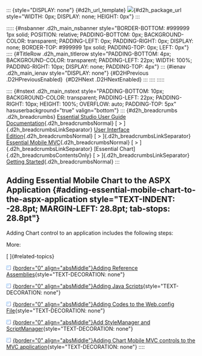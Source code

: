 ::: {style="DISPLAY: none"}
[](ms-xhelp:///?Id=d2h_url_template){#d2h_url_template} ![](!package_url!){#d2h_package_url style="WIDTH: 0px; DISPLAY: none; HEIGHT: 0px"}
:::

::::: {#nsbanner .d2h_main_nsbanner style="BORDER-BOTTOM: #999999 1px solid; POSITION: relative; PADDING-BOTTOM: 0px; BACKGROUND-COLOR: transparent; PADDING-LEFT: 0px; PADDING-RIGHT: 0px; DISPLAY: none; BORDER-TOP: #999999 1px solid; PADDING-TOP: 0px; LEFT: 0px"}
:::: {#TitleRow .d2h_main_titlerow style="PADDING-BOTTOM: 4px; BACKGROUND-COLOR: transparent; PADDING-LEFT: 22px; WIDTH: 100%; PADDING-RIGHT: 10px; DISPLAY: none; PADDING-TOP: 4px"}
::: {#ienav .d2h_main_ienav style="DISPLAY: none"}
[](ms-xhelp:///?Id=b671a866-7cb9-4ddd-bc53-9d39a4eafdb7){#D2HPrevious .D2HPreviousEnabled}  [](ms-xhelp:///?Id=e1d2607d-3193-4ee9-8a3d-92a33469261f){#D2HNext .D2HNextEnabled}
:::
::::
:::::

:::: {#nstext .d2h_main_nstext style="PADDING-BOTTOM: 10px; BACKGROUND-COLOR: transparent; PADDING-LEFT: 22px; PADDING-RIGHT: 10px; HEIGHT: 100%; OVERFLOW: auto; PADDING-TOP: 5px" hasuserbackground="true" valign="bottom"}
::: {#d2h_breadcrumbs .d2h_breadcrumbs}
[Essential Studio User Guide Documentation](ms-xhelp:///?Id=12457748-09e3-4d74-a240-8e049cedf030){.d2h_breadcrumbsNormal} [ \> ]{.d2h_breadcrumbsLinkSeparator} [User Interface Edition](ms-xhelp:///?Id=c29296b7-531c-413b-a0ec-488ca1f7f669){.d2h_breadcrumbsNormal} [ \> ]{.d2h_breadcrumbsLinkSeparator} [Essential Mobile MVC](ms-xhelp:///?Id=74df42e3-5434-4590-9be6-3ae2f911cbbc){.d2h_breadcrumbsNormal} [ \> ]{.d2h_breadcrumbsLinkSeparator} [Essential Chart]{.d2h_breadcrumbsContentsOnly} [ \> ]{.d2h_breadcrumbsLinkSeparator} [Getting Started](ms-xhelp:///?Id=3eb7eb94-5332-4941-affa-4bfbabf22ff3){.d2h_breadcrumbsNormal}
:::

## Adding Essential Mobile Chart to the ASPX Application {#adding-essential-mobile-chart-to-the-aspx-application style="TEXT-INDENT: -28.8pt; MARGIN-LEFT: 28.8pt; tab-stops: 28.8pt"}

Adding Chart control to an application includes the following steps:

More:

[ ]{#related-topics}

[![](button.gif){border="0" align="absMiddle"}Adding Reference Assemblies](ms-xhelp:///?Id=e1d2607d-3193-4ee9-8a3d-92a33469261f){style="TEXT-DECORATION: none"}

[![](button.gif){border="0" align="absMiddle"}Adding Java Scripts](ms-xhelp:///?Id=b9bb35af-2ea5-41f4-9e01-afc481e6ad26){style="TEXT-DECORATION: none"}

[![](button.gif){border="0" align="absMiddle"}Adding Codes to the Web.config File](ms-xhelp:///?Id=a855d513-2d9b-44bb-9744-0fa090954b35){style="TEXT-DECORATION: none"}

[![](button.gif){border="0" align="absMiddle"}Add StyleManager and ScriptManager](ms-xhelp:///?Id=85c5d100-0009-4db2-bfd5-44ce0a8c6d54){style="TEXT-DECORATION: none"}

[![](button.gif){border="0" align="absMiddle"}Adding Chart Mobile MVC controls to the MVC application](ms-xhelp:///?Id=07554c64-efc8-47b5-a88c-62b78ecdaa99){style="TEXT-DECORATION: none"}
::::
